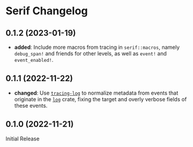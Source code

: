 # Serif Changelog

## 0.1.2 (2023-01-19)

- **added**: Include more macros from tracing in `serif::macros`, namely `debug_span!` and friends
  for other levels, as well as `event!` and `event_enabled!`.

## 0.1.1 (2022-11-22)

- **changed**: Use [`tracing-log`] to normalize metadata from events that originate in the [`log`]
  crate, fixing the target and overly verbose fields of these events.

[`tracing-log`]: https://lib.rs/crates/tracing-log
[`log`]: https://lib.rs/crates/log

## 0.1.0 (2022-11-21)

Initial Release
